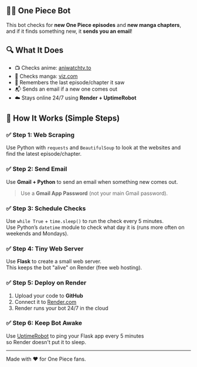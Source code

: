 ## 🏴‍☠️ One Piece Bot

This bot checks for **new One Piece episodes** and **new manga chapters**, and if it finds something new, it **sends you an email**!

## 🔍 What It Does

- 📺 Checks anime: [aniwatchtv.to](https://aniwatchtv.to/one-piece-100?ref=search)
- 📖 Checks manga: [viz.com](https://www.viz.com/shonenjump/chapters/one-piece)
- 💾 Remembers the last episode/chapter it saw
- 📬 Sends an email if a new one comes out
- ☁️ Stays online 24/7 using **Render + UptimeRobot**

## 🧠 How It Works (Simple Steps)

### ✅ Step 1: Web Scraping
Use Python with `requests` and `BeautifulSoup` to look at the websites and find the latest episode/chapter.

### ✅ Step 2: Send Email
Use **Gmail + Python** to send an email when something new comes out.  
> Use a **Gmail App Password** (not your main Gmail password).

### ✅ Step 3: Schedule Checks
Use `while True` + `time.sleep()` to run the check every 5 minutes.  
Use Python’s `datetime` module to check what day it is (runs more often on weekends and Mondays).

### ✅ Step 4: Tiny Web Server
Use **Flask** to create a small web server.  
This keeps the bot "alive" on Render (free web hosting).

### ✅ Step 5: Deploy on Render
1. Upload your code to **GitHub**
2. Connect it to [Render.com](https://render.com/)
3. Render runs your bot 24/7 in the cloud

### ✅ Step 6: Keep Bot Awake
Use [UptimeRobot](https://uptimerobot.com/) to ping your Flask app every 5 minutes  
so Render doesn't put it to sleep.

---

Made with ❤️ for One Piece fans.